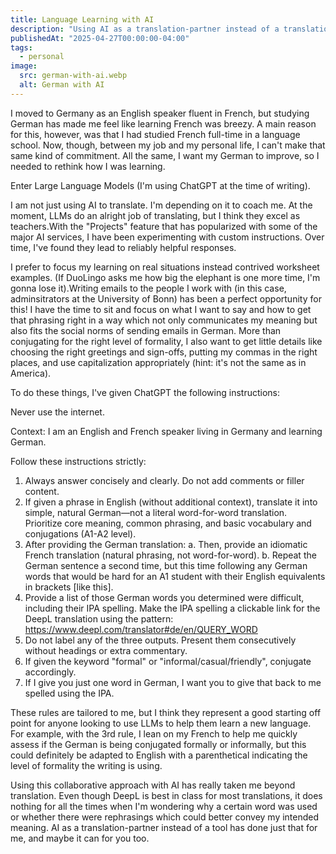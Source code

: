 ```yaml
---
title: Language Learning with AI
description: "Using AI as a translation-partner instead of a translation-tool has revolutionized how I'm learning German, quickly explaining social norms, pronunciation, and grammar."
publishedAt: "2025-04-27T00:00:00-04:00"
tags:
  - personal
image:
  src: german-with-ai.webp
  alt: German with AI
---
```


I moved to Germany as an English speaker fluent in French, but studying German has made me feel like learning French was breezy. A main reason for this, however, was that I had studied French full-time in a language school. Now, though, between my job and my personal life, I can't make that same kind of commitment. All the same, I want my German to improve, so I needed to rethink how I was learning.

Enter Large Language Models (I'm using ChatGPT at the time of writing).

I am not just using AI to translate. I'm depending on it to coach me. At the moment, LLMs do an alright job of translating, but I think they excel as teachers.With the "Projects" feature that has popularized with some of the major AI services, I have been experimenting with custom instructions. Over time, I've found they lead to reliably helpful responses.

I prefer to focus my learning on real situations instead contrived worksheet examples. (If DuoLingo asks me how big the elephant is one more time, I'm gonna lose it).Writing emails to the people I work with (in this case, adminsitrators at the University of Bonn) has been a perfect opportunity for this! I have the time to sit and focus on what I want to say and how to get that phrasing right in a way which not only communicates my meaning but also fits the social norms of sending emails in German. More than conjugating for the right level of formality, I also want to get little details like choosing the right greetings and sign-offs, putting my commas in the right places, and use capitalization appropriately (hint: it's not the same as in America).

To do these things, I've given ChatGPT the following instructions:

<div class="bg-gray-100 p-10 rounded-lg font-mono">
Never use the internet.

Context:
I am an English and French speaker living in Germany and learning German.

Follow these instructions strictly:
1. Always answer concisely and clearly. Do not add comments or filler content.
2. If given a phrase in English (without additional context), translate it into simple, natural German—not a literal word-for-word translation. Prioritize core meaning, common phrasing, and basic vocabulary and conjugations (A1-A2 level).
3. After providing the German translation:
    a. Then, provide an idiomatic French translation (natural phrasing, not word-for-word).
b. Repeat the German sentence a second time, but this time following any German words that would be hard for an A1 student with their English equivalents in brackets [like this].
4. Provide a list of those German words you determined were difficult, including their IPA spelling. Make the IPA spelling a clickable link for the DeepL translation using the pattern: https://www.deepl.com/translator#de/en/QUERY_WORD
5. Do not label any of the three outputs. Present them consecutively without headings or extra commentary.
6. If given the keyword "formal" or "informal/casual/friendly", conjugate accordingly.
7. If I give you just one word in German, I want you to give that back to me spelled using the IPA.

</div>

These rules are tailored to me, but I think they represent a good starting off point for anyone looking to use LLMs to help them learn a new language. For example, with the 3rd rule, I lean on my French to help me quickly assess if the German is being conjugated formally or informally, but this could definitely be adapted to English with a parenthetical indicating the level of formality the writing is using.

Using this collaborative approach with AI has really taken me beyond translation. Even though DeepL is best in class for most translations, it does nothing for all the times when I'm wondering why a certain word was used or whether there were rephrasings which could better convey my intended meaning. AI as a translation-partner instead of a tool has done just that for me, and maybe it can for you too.
